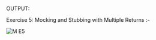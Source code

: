 OUTPUT:

Exercise 5: Mocking and Stubbing with Multiple Returns :-


![M E5](https://github.com/user-attachments/assets/99bc24f4-ed23-42d0-8637-d32c3963f572)
